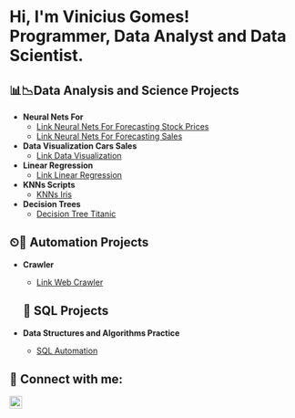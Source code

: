 <h1>Hi, I'm Vinicius Gomes! <br/> <a> Programmer, Data Analyst and Data Scientist.</a></h1>

<h2>📊📉Data Analysis and Science Projects</h2>

- <b>Neural Nets For</b>
  - [Link Neural Nets For Forecasting Stock Prices](https://github.com/ViniciusGomes99/Neural_Net)
  - [Link Neural Nets For Forecasting Sales](https://github.com/ViniciusGomes99/NeuralNetBike)
- <b>Data Visualization Cars Sales</b>
  - [Link Data Visualization](https://github.com/ViniciusGomes99/DataVisualizationCarsSales)
- <b>Linear Regression</b>
  - [Link Linear Regression](https://github.com/ViniciusGomes99/LinearRegressionCS)
- <b>KNNs Scripts</b>
  - [KNNs Iris](https://github.com/ViniciusGomes99/KnnIris)
- <b>Decision Trees</b>
  - [Decision Tree Titanic](https://github.com/ViniciusGomes99/DecisionTreeTitanic)

<h2>⏲📝 Automation Projects</h2>

- <b>Crawler</b>
  - [Link Web Crawler](https://github.com/ViniciusGomes99/Crawler)
 
  <h2>📝 SQL Projects</h2>

- <b>Data Structures and Algorithms Practice</b>
  - [SQL Automation](https://github.com/ViniciusGomes99/SQL_Automation)


<h2> 🤳 Connect with me:</h2>

[<img align="left" alt="JoshMadakor | LinkedIn" width="22px" src="https://cdn.jsdelivr.net/npm/simple-icons@v3/icons/linkedin.svg" />][linkedin]

[linkedin]: https://www.linkedin.com/in/vinicius-capozzi/
